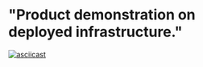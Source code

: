 # "Product demonstration on deployed infrastructure."

[![asciicast](https://asciinema.org/a/656819.svg)](https://asciinema.org/a/656819)
